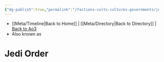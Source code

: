 ```yaml
---
{"dg-publish":true,"permalink":"/factions-cults-cultures-governments/jedi-order/"}
---
```


- [[Meta/Timeline\|Back to Home]] | [[Meta/Directory\|Back to Directory]] | [Back to Ao3](https://archiveofourown.org/works/19334440/chapters/45992584)
- Also known as

# Jedi Order
